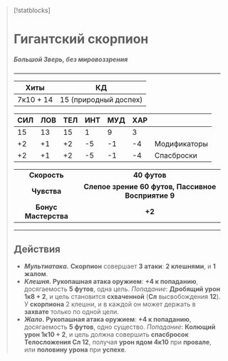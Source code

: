 >[!statblocks]
># Гигантский скорпион
>##### Большой Зверь, без мировоззрения
>---
>| Хиты | КД |
>| :---: | :---: |
>| 7к10 + 14 | 15 (природный доспех) |
>
>| **СИЛ** | **ЛОВ** | **ТЕЛ** | **ИНТ** | **МУД** | **ХАР** | |
>| ------ | ------- | ------ | ------ | ------- | ------ | ------ |
>| 15 | 13 | 15 | 1 | 9 | 3 | |
>| +2 | +1 | +2 | -5 | -1 | -4 | Модификаторы |
>| +2 | +1 | +2 | -5 | -1 | -4 | Спасброски |
>
>| | |
>| :---: | :---: |
>| **Скорость** | **40 футов** |
>| **Чувства** | **Слепое зрение 60 футов, Пассивное Восприятие 9** |
>| **Бонус Мастерства** | **+2** |
>---
> ## Действия
>- **_Мультиатака_.** **Скорпион** совершает **3 атаки**: **2 клешнями**, и **1 жалом**.
>- **_Клешня._ Рукопашная атака оружием**: **+4 к попаданию**, досягаемость **5 футов**, одна цель. _Попадание_: **Дробящий урон 1к8 + 2**, и цель становится **схваченной** (**Сл** высвобождения **12**). У **скорпиона** 2 клешни, и в каждой он может держать в **захвате** только по одной цели.
>- **_Жало._ Рукопашная атака оружием**: **+4 к попаданию**, досягаемость **5 футов**, одно существо. _Попадание_: **Колющий урон 1к10 + 2**, и цель должна совершить **спасбросок Телосложения Сл 12**, получая **урон ядом 4к10** при **провале**, или **половину урона** при **успехе**.
